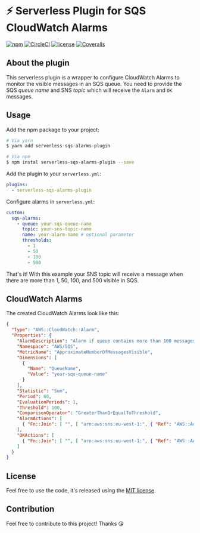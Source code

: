 # ⚡️ Serverless Plugin for SQS CloudWatch Alarms

[![npm](https://img.shields.io/npm/v/serverless-sqs-alarms-plugin.svg)](https://www.npmjs.com/package/serverless-sqs-alarms-plugin)
[![CircleCI](https://img.shields.io/circleci/project/github/sbstjn/serverless-sqs-alarms-plugin.svg)](https://circleci.com/gh/sbstjn/serverless-sqs-alarms-plugin)
[![license](https://img.shields.io/github/license/sbstjn/serverless-sqs-alarms-plugin.svg)](https://github.com/sbstjn/serverless-sqs-alarms-plugin/blob/master/LICENSE.md)
[![Coveralls](https://img.shields.io/coveralls/sbstjn/serverless-sqs-alarms-plugin.svg)](https://coveralls.io/github/sbstjn/serverless-sqs-alarms-plugin)

## About the plugin

This serverless plugin is a wrapper to configure CloudWatch Alarms to monitor the visible messages in an SQS queue. You need to provide the SQS *queue name* and SNS *topic* which will receive the `Alarm` and `OK` messages. 

## Usage

Add the npm package to your project:

```bash
# Via yarn
$ yarn add serverless-sqs-alarms-plugin

# Via npm
$ npm instal serverless-sqs-alarms-plugin --save
```

Add the plugin to your `serverless.yml`:

```yaml
plugins:
  - serverless-sqs-alarms-plugin
```

Configure alarms in `serverless.yml`:

```yaml
custom:
  sqs-alarms:
    - queue: your-sqs-queue-name
      topic: your-sns-topic-name
      name: your-alarm-name # optional parameter
      thresholds:
        - 1
        - 50
        - 100
        - 500
```

That's it! With this example your SNS topic will receive a message when there are more than 1, 50, 100, and 500 visible in SQS.

## CloudWatch Alarms

The created CloudWatch Alarms look like this:

```json
{
  "Type": "AWS::CloudWatch::Alarm",
  "Properties": {
    "AlarmDescription": "Alarm if queue contains more than 100 messages",
    "Namespace": "AWS/SQS",
    "MetricName": "ApproximateNumberOfMessagesVisible",
    "Dimensions": [
      {
        "Name": "QueueName",
        "Value": "your-sqs-queue-name"
      }
    ],
    "Statistic": "Sum",
    "Period": 60,
    "EvaluationPeriods": 1,
    "Threshold": 100,
    "ComparisonOperator": "GreaterThanOrEqualToThreshold",
    "AlarmActions": [
      { "Fn::Join": [ "", [ "arn:aws:sns:eu-west-1:", { "Ref": "AWS::AccountId" }, ":your-sns-topic-name" ] ] }
    ],
    "OKActions": [
      { "Fn::Join": [ "", [ "arn:aws:sns:eu-west-1:", { "Ref": "AWS::AccountId" }, ":your-sns-topic-name" ] ] }
    ]
  }
}
```

## License

Feel free to use the code, it's released using the [MIT license](https://github.com/sbstjn/serverless-sqs-alarms-plugin/blob/master/LICENSE.md).

## Contribution

Feel free to contribute to this project! Thanks 😘
